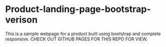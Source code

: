 # Product-landing-page-bootstrap-verison
This is a sample webpage for a product built using bootstrap and complete responsive. 
CHECK OUT GITHUB PAGES FOR THIS REPO FOR VIEW.
